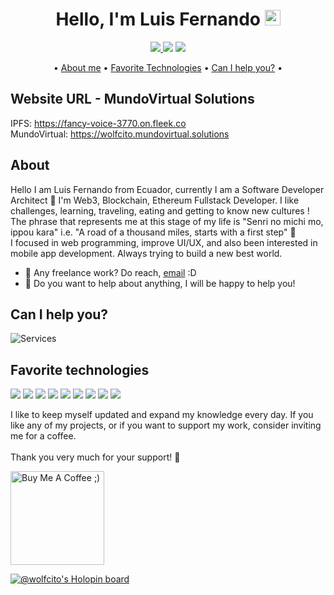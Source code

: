 <div align="center">

# Hello, I'm Luis Fernando <img src="https://media.giphy.com/media/hvRJCLFzcasrR4ia7z/giphy.gif" width="25px">

<a href="https://twitter.com/AKAwolfcito" ><img src="https://img.shields.io/twitter/follow/AKAwolfcito.svg?style=social" /> </a>
![](https://visitor-badge.laobi.icu/badge?page_id=wolfcito.wolfcito-app)
![](https://img.shields.io/badge/-wolfcito-blue?style=flat-square&logo=Linkedin&logoColor=white&link=https://www.linkedin.com/in/wolfcito)

•
[About me](#about) •
[Favorite Technologies](#favorite-technologies) •
[Can I help you?](#can-i-help-you) •

</div>

## Website URL - MundoVirtual Solutions

IPFS: <a href="https://fancy-voice-3770.on.fleek.co" target="_blank">https://fancy-voice-3770.on.fleek.co</a> \
MundoVirtual: <a href="https://wolfcito.mundovirtual.solutions" target="_blank">https://wolfcito.mundovirtual.solutions</a>

## About

Hello I am Luis Fernando from Ecuador, currently I am a Software Developer Architect 🌈 I'm Web3, Blockchain, Ethereum Fullstack Developer. I like challenges, learning, traveling, eating and getting to know new cultures !
\
The phrase that represents me at this stage of my life is "Senri no michi mo, ippou kara" i.e. "A road of a thousand miles, starts with a first step" 🐺
\
I focused in web programming, improve UI/UX, and also been interested in mobile app development. Always trying to build a new best world.

- 💼 Any freelance work? Do reach, [email](mailto:guffenix@gmail.com) :D
- 💬 Do you want to help about anything, I will be happy to help you!

## Can I help you?

<img src="https://raw.githubusercontent.com/guffenix/guffenix/master/services.png" alt="Services" >

## Favorite technologies

![](https://img.shields.io/badge/-Ethereum-success)
![](https://img.shields.io/badge/-Blockchain-informational)
![](https://img.shields.io/badge/-Nextjs-important)
![](https://img.shields.io/badge/-Java-green)
![](https://img.shields.io/badge/-Sql-informational)
![](https://img.shields.io/badge/-Angular-red)
![](https://img.shields.io/badge/-Javascript-green)
![](https://img.shields.io/badge/-Firebase-yellow)
![](https://img.shields.io/badge/-Git-green)

I like to keep myself updated and expand my knowledge every day. If you like any of my projects, or if you want to support my work, consider inviting me for a coffee.
\
\
Thank you very much for your support! 💚

<a href="https://www.buymeacoffee.com/wolfcito" target="_blank"><img src="https://cdn.buymeacoffee.com/buttons/v2/default-red.png" alt="Buy Me A Coffee ;)" width="150" ></a>

[![@wolfcito's Holopin board](https://holopin.io/api/user/board?user=wolfcito)](https://holopin.io/@wolfcito)
